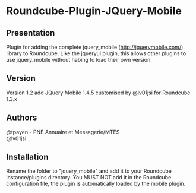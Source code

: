 Roundcube-Plugin-JQuery-Mobile
===

Presentation
------------

Plugin for adding the complete jquery_mobile (http://jquerymobile.com/) library to Roundcube. Like the jqueryui plugin, this allows other plugins to use jquery_mobile without habing to load their own version.


Version
-------

Version 1.2 add JQuery Mobile 1.4.5 customised by @lv01jsi for Roundcube 1.3.x  


Authors
------

@tpayen - PNE Annuaire et Messagerie/MTES<br>
@lv01jsi


Installation
------------

Rename the folder to "jquery_mobile" and add it to your Roundcube instance/plugins directory. You MUST NOT add it in the Roundcube configuration file, the plugin is automatically loaded by the mobile plugin.
